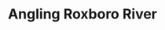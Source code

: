 ---
title: "Angling Roxboro River"
address: "South Western Regional Fisheries Board, Sunnyside House, Macroom, Co. Cork"
tel: "+353 (0)26 41 221"
county: "Cork"
category: "Game Angling"
type: "Content"
lat: "51.90983581542969"
lng: "-8.174790382385254"
---